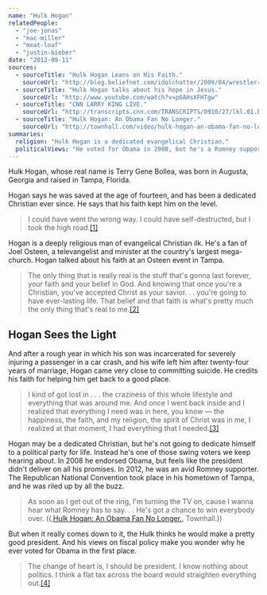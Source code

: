 ```yaml
---
name: "Hulk Hogan"
relatedPeople:
  - "joe-jonas"
  - "mac-miller"
  - "meat-loaf"
  - "justin-bieber"
date: "2012-09-11"
sources:
  - sourceTitle: "Hulk Hogan Leans on His Faith."
    sourceUrl: "http://blog.beliefnet.com/idolchatter/2009/04/wrestlerreality-tv-star-hulk-h.html"
  - sourceTitle: "Hulk Hogan talks about his hope in Jesus."
    sourceUrl: "http://www.youtube.com/watch?v=p6AHsXFHTgw"
  - sourceTitle: "CNN LARRY KING LIVE."
    sourceUrl: "http://transcripts.cnn.com/TRANSCRIPTS/0910/27/lkl.01.html"
  - sourceTitle: "Hulk Hogan: An Obama Fan No Longer."
    sourceUrl: "http://townhall.com/video/hulk-hogan-an-obama-fan-no-longer"
summaries:
  religion: "Hulk Hogan is a dedicated evangelical Christian."
  politicalViews: "He voted for Obama in 2008, but he's a Romney supporter in 2012."
---
```


Hulk Hogan, whose real name is Terry Gene Bollea, was born in Augusta, Georgia and raised in Tampa, Florida.

Hogan says he was saved at the age of fourteen, and has been a dedicated Christian ever since. He says that his faith kept him on the level.

>I could have went the wrong way. I could have self-destructed, but I took the high road.<a class="source-citation" href="#http%3A%2F%2Fblog.beliefnet.com%2Fidolchatter%2F2009%2F04%2Fwrestlerreality-tv-star-hulk-h.html" title="Hulk Hogan Leans on His Faith.">[1]</a>

Hogan is a deeply religious man of evangelical Christian ilk. He's a fan of Joel Osteen, a televangelist and minister at the country's largest mega-church. Hogan talked about his faith at an Osteen event in Tampa.

>The only thing that is really real is the stuff that's gonna last forever, your faith and your belief in God. And knowing that once you're a Christian, you've accepted Christ as your savior. . . you're going to have ever-lasting life. That belief and that faith is what's pretty much the only thing that's real to me.<a class="source-citation" href="#http%3A%2F%2Fwww.youtube.com%2Fwatch%3Fv%3Dp6AHsXFHTgw" title="Hulk Hogan talks about his hope in Jesus.">[2]</a>

## Hogan Sees the Light

And after a rough year in which his son was incarcerated for severely injuring a passenger in a car crash, and his wife left him after twenty-four years of marriage, Hogan came very close to committing suicide. He credits his faith for helping him get back to a good place.

>I kind of got lost in . . . the craziness of this whole lifestyle and everything that was around me. And once I went back inside and I realized that everything I need was in here, you know — the happiness, the faith, and my religion, the spirit of Christ was in me, I realized at that moment, I had everything that I needed.<a class="source-citation" href="#http%3A%2F%2Ftranscripts.cnn.com%2FTRANSCRIPTS%2F0910%2F27%2Flkl.01.html" title="CNN LARRY KING LIVE.">[3]</a>

Hogan may be a dedicated Christian, but he's not going to dedicate himself to a political party for life. Instead he's one of those swing voters we keep hearing about. In 2008 he endorsed Obama, but feels like the president didn't deliver on all his promises. In 2012, he was an avid Romney supporter. The Republican National Convention took place in his hometown of Tampa, and he was riled up by all the buzz.

>As soon as I get out of the ring, I'm turning the TV on, cause I wanna hear what Romney has to say. . . He's got a chance to win everybody over. ((,[Hulk Hogan: An Obama Fan No Longer.](http://townhall.com/video/hulk-hogan-an-obama-fan-no-longer), Townhall.))

But when it really comes down to it, the Hulk thinks he would make a pretty good president. And his views on fiscal policy make you wonder why he ever voted for Obama in the first place.

>The change of heart is, I should be president. I know nothing about politics. I think a flat tax across the board would straighten everything out.<a class="source-citation" href="#http%3A%2F%2Ftownhall.com%2Fvideo%2Fhulk-hogan-an-obama-fan-no-longer" title="Hulk Hogan: An Obama Fan No Longer.">[4]</a>